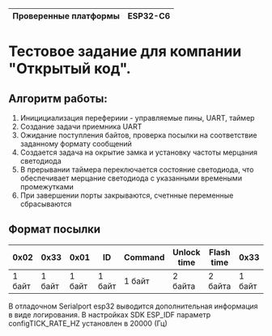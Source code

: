 | Проверенные платформы | ESP32-C6 |
| --------------------- | -------- | 

# Тестовое задание для компании "Открытый код".

## Алгоритм работы:
1. Иницициализация перефериии - управляемые пины, UART, таймер
2. Создание задачи приемника UART
3. Ожидание поступления байтов, проверка посылки на соответствие заданному формату сообщений
4. Создается задача на окрытие замка и установку частоты мерцания светодиода
5. В прерывании таймера переключается состояние светодиода, что обеспечивает мерцание светодиода с указанными времеными промежутками
6. При завершении порты закрываются, счетнные переменные сбрасываются

## Формат посылки

|  0x02  |  0x33  |  0x01  |   ID   | Command | Unlock time | Flash time |  0x33  |  0x03  |
|--------|--------|--------|--------|---------|-------------|------------|--------|--------|
| 1 байт | 1 байт | 1 байт | 1 байт | 1 байт  | 2 байта     | 2 байта    | 1 байт | 1 байт |

В отладочном Serialport esp32 выводится дополнительная информация в виде логирования.
В настройках SDK ESP_IDF параметр configTICK_RATE_HZ установлен в 20000 (Гц)


